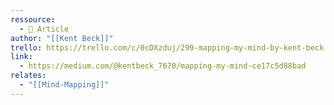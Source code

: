 ```yaml
---
ressource:
  - 📰 Article
author: "[[Kent Beck]]"
trello: https://trello.com/c/0cDXzduj/299-mapping-my-mind-by-kent-beck
link:
  - https://medium.com/@kentbeck_7670/mapping-my-mind-ce17c5d88bad
relates:
  - "[[Mind-Mapping]]"
---
```

